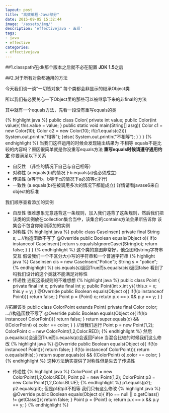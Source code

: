```yaml
---
layout: post
title: "高效编程-Java部分"
date: 2015-09-05 15:32:44
image: '/assets/img/'
description: 'effectivejava - 五组'
tags:
- java
- effective 
categories:
- effectivejava
---
```

##1.classpath在jdk那个版本之后就不必在配置
**JDK 1.5**之后

##2.对于所有对象都通用的方法

今天我们谈一谈“一切皆对象” 每个类都会非显示的继承Object类

所以我们有必要关心一下Object里的那些可以被继承下来的非final的方法

其中就有一个equals方法，先看一段没有重写equals的类

{% highlight java %}
public class Color{
private int value;
public Color(int value){
this.value = value;
}
public static void main(String[] asrg){
Color c1 = new Color(10);
Color c2 = new Color(10);
if(c1.equals(c2)){
System.out.println("相等");
}else{
System.out.println("不相等");
}
}
}
{% endhighlight %}
当我们这样运用的时候会发现输出结果为
不相等
equals不是比较的内容吗？原因很简单就是你没重写equals方法
**重写equals时候请遵守通用约定**
你要满足以下关系
- 自反性 （非空的情况下自己与自己相等）
- 对称性 (a.equals(b)的情况下b.equals(a)也必须成立)
- 传递性 (a等于b，b等于c的情况下a必须等c才行)
- 一致性 (a.equals(b)在被调用多次的情况下都能成立)
详情请看javase6来自object的标准

我们顺序查看添加的实例
- 自反性
很难想象无意违背这一条规则，加入我们违背了这条规则，然后我们把该类的实例放在collection集合当中，该集合的contains方法会果断告诉你
该集合不包含你刚刚添加的实例
- 对称性
{% highlight java %}
public class CaseInsen{
private final String s;
...//构造函数不写了
@Override
public Boolean equals(Object o){
if(o instanceof CaseInsen){
return s.equalsIsIgnoreCase((String)o);
return false;
}
}
}
{% endhighlight %}
这个类的意图非常好，他企图和string字符串交互
假设我们一个不区分大小写的字符串和一个普通字符串
{% highlight java %}
CaseInsen cis = new CaseInsen("Police");
String s = "police";
{% endhighlight %}
cis.equals(s)返回True而s.equals(cis)返回false
看到了吗我们设计的这个类就不能满足对称性
- 传递性
违反这条规则的不难想想
{% highlight java %}
public class Point {
private final int x;
private final int y;
public Point(int x,int y){
this.x = x;
this.y = y;
}
@Override
public Boolean equals(Object o){
if(!(o instanceof Point)){
return false;
}
Point p = (Point) o;
retutn p.x == x && p.y == y;
}
}

//拓展该类
public class ColorPoint extends Point{
private final Color color;
...//构造函数不写了
@Override
public Boolean equals(Object o){
if(!(o instanceof ColorPoint)){
return false;
}
return super.equals(o) && ((ColorPoint) o).color == color;
}
}
//当我们运行
Point p = new Point(1,2);
ColorPoint c = new ColorPoint(1,2,Color.RED);
{% endhighlight %}
然后p.equals(c)会返回True而c.equals(p)会返回False
当混合比较的时候我们这么修改
{% highlight java %}
@Override
public Boolean equals(Object o){
if(!(o instanceof Point)){
return false;
}
if(!(o instanceof ColorPoint)){
return o.equals(this);
}
return super.equals(o) && ((ColorPoint) o).color == color;
}
{% endhighlight %}
这种方法确实提供了对称性但是失去了传递性
- 传递性
{% highlight java %}
ColorPoint p1 = new ColorPoint(1,2,Color.RED);
Point p2 =  new Point(1,2);
ColorPoint p3 = new ColorPoint(1,2,Color.BLUE);
{% endhighlight %}
p1.equals(p2);
p2.equals(p3);
但是p1和p3不相等
我们只有这么修改
{% highlight java %}
@Override
public Boolean equals(Object o){
if(o == null || o.getClass() != getClass()){
return false;
}
Point p = (Point) o;
return p.x == x && p.y == y;
}
{% endhighlight %}
